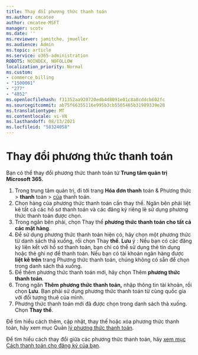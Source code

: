 ```yaml
---
title: Thay đổi phương thức thanh toán
ms.author: cmcatee
author: cmcatee-MSFT
manager: scotv
ms.date: ''
ms.reviewer: jamitche, jmueller
ms.audience: Admin
ms.topic: article
ms.service: o365-administration
ROBOTS: NOINDEX, NOFOLLOW
localization_priority: Normal
ms.custom:
- commerce_billing
- "1500001"
- "277"
- "4852"
ms.openlocfilehash: f31352aa920720edb4d8091e01c8a8cddcb602fc
ms.sourcegitcommit: ab75f66355116e995b3cb5505465b31989339e28
ms.translationtype: MT
ms.contentlocale: vi-VN
ms.lasthandoff: 08/13/2021
ms.locfileid: "58324058"
---
```

# <a name="change-payment-method"></a>Thay đổi phương thức thanh toán

Bạn có thể thay đổi phương thức thanh toán từ **Trung tâm quản trị Microsoft 365.**
  
1. Trong trung tâm quản trị, đi tới trang **Hóa đơn thanh** toán & Phương thức  >  **thanh** toán  >  [của](https://go.microsoft.com/fwlink/p/?linkid=2018806) thanh toán.
2. Chọn hàng của phương thức thanh toán cần thay thế. Ngăn bên phải liệt kê tất cả các hồ sơ thanh toán và các đăng ký riêng lẻ sử dụng phương thức thanh toán được chọn.
3. Trong ngăn bên phải, chọn Thay thế **phương thức thanh toán cho tất cả các mặt hàng**.
4. Để sử dụng phương thức thanh toán hiện có, hãy chọn một phương thức từ danh sách thả xuống, rồi chọn Thay **thế**.
    **Lưu** ý : Nếu bạn có các đăng ký liên kết với hồ sơ thanh toán, bạn chỉ có thể sử dụng thẻ tín dụng hoặc thẻ ghi nợ để thanh toán. Nếu bạn có tài khoản ngân hàng được **liệt kê trên** trang Phương thức thanh toán, chúng không có sẵn để chọn trong danh sách thả xuống.
5. Để thêm phương thức thanh toán mới, hãy chọn Thêm **phương thức thanh toán**.
6. Trong ngăn **Thêm phương thức thanh toán,** nhập thông tin tài khoản, rồi chọn **Lưu**. Bạn phải sử dụng phương thức thanh toán từ cùng quốc gia với đối tượng thuê của mình.
7. Phương thức thanh toán mới đã được chọn trong danh sách thả xuống. Chọn **Thay thế**.

Để tìm hiểu cách thêm, cập nhật, thay thế hoặc xóa phương thức thanh toán, hãy xem mục Quản [lý phương thức thanh toán](https://docs.microsoft.com/microsoft-365/commerce/billing-and-payments/manage-payment-methods).

Để tìm hiểu cách thay đổi giữa các phương thức thanh toán, hãy [xem mục Cách thanh toán cho đăng ký của bạn](https://docs.microsoft.com/microsoft-365/commerce/billing-and-payments/pay-for-your-subscription).